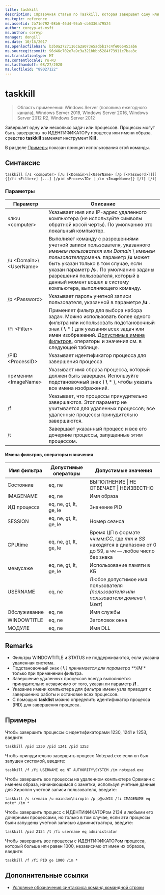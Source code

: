 ```yaml
---
title: taskkill
description: Справочная статья по Taskkill, которая завершает одну или несколько задач или процессов.
ms.topic: reference
ms.assetid: 2b71e792-08b6-46d4-95a5-cb6336a79524
author: coreyp-at-msft
ms.author: coreyp
manager: dongill
ms.date: 10/16/2017
ms.openlocfilehash: b3b0a2727116ca2a073e5ad5b17c4fe065453ab6
ms.sourcegitcommit: 96d46c702e7a9c3a321bbbb5284f73911c7baa3c
ms.translationtype: MT
ms.contentlocale: ru-RU
ms.lasthandoff: 08/27/2020
ms.locfileid: "89027122"
---
```

# <a name="taskkill"></a>taskkill

> Область применения: Windows Server (половина ежегодного канала), Windows Server 2019, Windows Server 2016, Windows Server 2012 R2, Windows Server 2012

Завершает одну или несколько задач или процессов. Процессы могут быть завершены по ИДЕНТИФИКАТОРу процесса или имени образа. средство **taskkill** заменяет инструмент **Kill** .

В разделе [Примеры](#examples) показан принцип использования этой команды.

## <a name="syntax"></a>Синтаксис

```
taskkill [/s <computer> [/u [<Domain>\]<UserName> [/p [<Password>]]]] {[/fi <Filter>] [...] [/pid <ProcessID> | /im <ImageName>]} [/f] [/t]
```

### <a name="parameters"></a>Параметры

|         Параметр         |                                                                                                                                        Описание                                                                                                                                        |
|---------------------------|-------------------------------------------------------------------------------------------------------------------------------------------------------------------------------------------------------------------------------------------------------------------------------------------|
|      ключ \<computer>       |                                                                                    Указывает имя или IP-адрес удаленного компьютера (не используйте символы обратной косой черты). По умолчанию это локальный компьютер.                                                                                     |
| /u \<Domain>\\\<UserName> | Выполняет команду с разрешениями учетной записи пользователя, указанного *именем пользователя* или *Domain* \\ *именем пользователя*домена. параметр **/u** может быть указан только в том случае, если указан параметр **/s** . По умолчанию заданы разрешения пользователя, который в данный момент вошел в систему компьютера, выполняющего команду. |
|      /p \<Password>       |                                                                                                   Указывает пароль учетной записи пользователя, указанной в параметре **/u** .                                                                                                   |
|       /Fi \<Filter>       |          Применяет фильтр для выбора набора задач. Можно использовать более одного фильтра или использовать подстановочный знак ( **\\** \* ) для указания всех задач или имен изображений. [Допустимые имена фильтров](#filter-names-operators-and-values), операторы и значения см. в следующей таблице.           |
|     /PID \<ProcessID>     |                                                                                                                 Указывает идентификатор процесса для завершения процесса.                                                                                                                 |
|     применим \<ImageName>      |                                                                                Указывает имя образа процесса, который должен быть завершен. Используйте подстановочный знак ( **\\** \* ), чтобы указать все имена изображений.                                                                                |
|            /f             |                                                                    Указывает, что процессы принудительно завершаются. Этот параметр не учитывается для удаленных процессов; все удаленные процессы принудительно завершаются.                                                                     |
|            /t             |                                                                                                          Завершает указанный процесс и все его дочерние процессы, запущенные этим процессом.                                                                                                          |

#### <a name="filter-names-operators-and-values"></a>Имена фильтров, операторы и значения

| Имя фильтра |    Допустимые операторы     |                                                                Допустимые значения                                                                |
|-------------|------------------------|----------------------------------------------------------------------------------------------------------------------------------------------|
|   Состояние    |         eq, ne         |                                                 ВЫПОЛНЕНИЕ &#124; НЕ ОТВЕЧАЕТ &#124; НЕИЗВЕСТНО                                                 |
|  IMAGENAME  |         eq, ne         |                                                                  Имя образа                                                                  |
|     ИД процесса     | eq, ne, gt, lt, ge, le |                                                                  Значение PID                                                                   |
|   SESSION   | eq, ne, gt, lt, ge, le |                                                                Номер сеанса                                                                |
|   CPUtime   | eq, ne, gt, lt, ge, le | Время ЦП в формате <em>чч</em>**:**<em>мм</em>**:**<em>СС</em>, где *mm* и *SS* находятся в диапазоне от 0 до 59, а *чч* — любое число без знака |
|  мемусаже   | eq, ne, gt, lt, ge, le |                                                              Использование памяти в КБ                                                              |
|  USERNAME   |         eq, ne         |                                               Любое допустимое имя пользователя *(пользователя или пользователя* *домена* \\ *User*)                                               |
|  Обслуживание   |         eq, ne         |                                                                 Имя службы                                                                 |
| WINDOWTITLE |         eq, ne         |                                                                 Заголовок окна                                                                 |
|   МОДУЛЕ   |         eq, ne         |                                                                   Имя DLL                                                                   |

## <a name="remarks"></a>Remarks
* Фильтры WINDOWTITLE и STATUS не поддерживаются, если указана удаленная система.
* Подстановочный знак ( **\\** <em>) принимается для параметра **/IM</em> * только при применении фильтра.
* Завершение удаленных процессов всегда выполняется принудительно независимо от того, указан ли параметр **/f** .
* Указание имени компьютера для фильтра имени узла приводит к завершению работы и остановке всех процессов.
* С помощью **tasklist** можно определить идентификатор процесса (PID) для завершения процесса.

## <a name="examples"></a>Примеры

Чтобы завершить процессы с идентификаторами 1230, 1241 и 1253, введите:

```
taskkill /pid 1230 /pid 1241 /pid 1253
```

Чтобы принудительно завершить процесс Notepad.exe если он был запущен системой, введите:

```
taskkill /f /fi USERNAME eq NT AUTHORITY\SYSTEM /im notepad.exe
```

Чтобы завершить все процессы на удаленном компьютере Срвмаин с именем образа, начинающимся с заметки, используя учетные данные для Хироплн учетной записи пользователя, введите:

```
taskkill /s srvmain /u maindom\hiropln /p p@ssW23 /fi IMAGENAME eq note* /im *
```

Чтобы завершить процесс с ИДЕНТИФИКАТОРом 2134 и любыми его дочерними процессами, но только в том случае, если эти процессы были запущены учетной записью администратора, введите:

```
taskkill /pid 2134 /t /fi username eq administrator
```

Чтобы завершить все процессы с ИДЕНТИФИКАТОРом процесса, который больше или равен 1000, независимо от имен их образов, введите:

```
taskkill /f /fi PID ge 1000 /im *
```

## <a name="additional-references"></a>Дополнительные ссылки
- [Условные обозначения синтаксиса команд командной строки](command-line-syntax-key.md)
